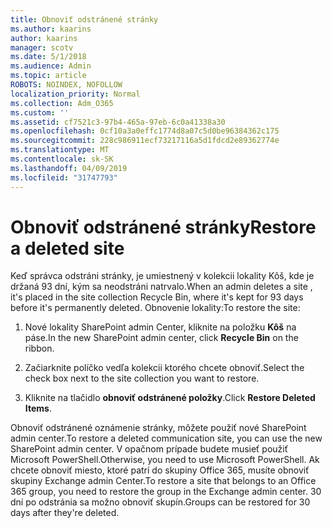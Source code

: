 ```yaml
---
title: Obnoviť odstránené stránky
ms.author: kaarins
author: kaarins
manager: scotv
ms.date: 5/1/2018
ms.audience: Admin
ms.topic: article
ROBOTS: NOINDEX, NOFOLLOW
localization_priority: Normal
ms.collection: Adm_O365
ms.custom: ''
ms.assetid: cf7521c3-97b4-465a-97eb-6c0a41338a30
ms.openlocfilehash: 0cf10a3a0effc1774d8a07c5d0be96384362c175
ms.sourcegitcommit: 228c986911ecf73217116a5d1fdcd2e89362774e
ms.translationtype: MT
ms.contentlocale: sk-SK
ms.lasthandoff: 04/09/2019
ms.locfileid: "31747793"
---
```

# <a name="restore-a-deleted-site"></a><span data-ttu-id="f116a-102">Obnoviť odstránené stránky</span><span class="sxs-lookup"><span data-stu-id="f116a-102">Restore a deleted site</span></span>

<span data-ttu-id="f116a-103">Keď správca odstráni stránky, je umiestnený v kolekcii lokality Kôš, kde je držaná 93 dní, kým sa neodstráni natrvalo.</span><span class="sxs-lookup"><span data-stu-id="f116a-103">When an admin deletes a site , it's placed in the site collection Recycle Bin, where it's kept for 93 days before it's permanently deleted.</span></span> <span data-ttu-id="f116a-104">Obnovenie lokality:</span><span class="sxs-lookup"><span data-stu-id="f116a-104">To restore the site:</span></span>
  
1. <span data-ttu-id="f116a-105">Nové lokality SharePoint admin Center, kliknite na položku **Kôš** na páse.</span><span class="sxs-lookup"><span data-stu-id="f116a-105">In the new SharePoint admin center, click **Recycle Bin** on the ribbon.</span></span> 
    
2. <span data-ttu-id="f116a-106">Začiarknite políčko vedľa kolekcii ktorého chcete obnoviť.</span><span class="sxs-lookup"><span data-stu-id="f116a-106">Select the check box next to the site collection you want to restore.</span></span>
    
3. <span data-ttu-id="f116a-107">Kliknite na tlačidlo **obnoviť odstránené položky**.</span><span class="sxs-lookup"><span data-stu-id="f116a-107">Click **Restore Deleted Items**.</span></span>
    
<span data-ttu-id="f116a-108">Obnoviť odstránené oznámenie stránky, môžete použiť nové SharePoint admin center.</span><span class="sxs-lookup"><span data-stu-id="f116a-108">To restore a deleted communication site, you can use the new SharePoint admin center.</span></span> <span data-ttu-id="f116a-109">V opačnom prípade budete musieť použiť Microsoft PowerShell.</span><span class="sxs-lookup"><span data-stu-id="f116a-109">Otherwise, you need to use Microsoft PowerShell.</span></span> <span data-ttu-id="f116a-110">Ak chcete obnoviť miesto, ktoré patrí do skupiny Office 365, musíte obnoviť skupiny Exchange admin Center.</span><span class="sxs-lookup"><span data-stu-id="f116a-110">To restore a site that belongs to an Office 365 group, you need to restore the group in the Exchange admin center.</span></span> <span data-ttu-id="f116a-111">30 dní po odstránia sa možno obnoviť skupín.</span><span class="sxs-lookup"><span data-stu-id="f116a-111">Groups can be restored for 30 days after they're deleted.</span></span>
  

